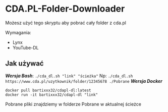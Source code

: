 
# CDA.PL-Folder-Downloader
Możesz użyć tego skryptu aby pobrać cały folder z cda.pl


Wymagania:

 - Lynx<br>
 - YouTube-DL
## Jak używać
***Wersja Bash***: `./cda_dl.sh "link" "ścieżka"`
Np: `./cda_dl.sh https://www.cda.pl/uzytkownik/folder/12345678 ./Pobrane` 
***Wersja Docker***

    docker pull bartixxx32/cdapl-dl:latest 
    docker run -it bartixxx32/cdapl-dl "link"
Pobrane pliki znajdziemy w folderze Pobrane w aktualnej ścieżce

